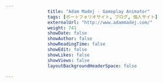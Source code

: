 ---
                title: "Adam Madej - Gameplay Animator"
                tags: [ポートフォリオサイト, ブログ, 個人サイト]
                externalUrl: "http://www.adammadej.com/"
                weight: 741
                showDate: false
                showAuthor: false
                showReadingTime: false
                showEdit: false
                showLikes: false
                showViews: false
                layoutBackgroundHeaderSpace: false
                ---

